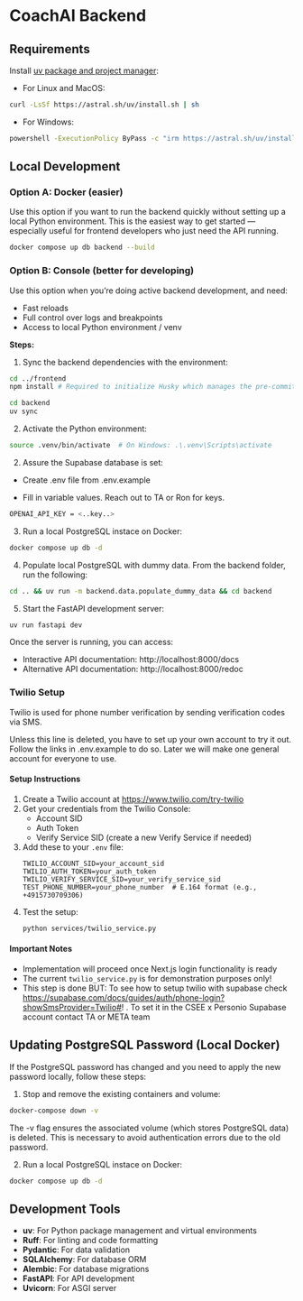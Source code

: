 # CoachAI Backend

## Requirements

Install [uv package and project manager](https://docs.astral.sh/uv/):

- For Linux and MacOS:

```bash
curl -LsSf https://astral.sh/uv/install.sh | sh
```

- For Windows:

```bash
powershell -ExecutionPolicy ByPass -c "irm https://astral.sh/uv/install.ps1 | iex"
```

## Local Development

### Option A: Docker (easier)

Use this option if you want to run the backend quickly without setting up a local Python environment. This is the easiest way to get started — especially useful for frontend developers who just need the API running.

```bash
docker compose up db backend --build
```

### Option B: Console (better for developing)

Use this option when you’re doing active backend development, and need:

- Fast reloads
- Full control over logs and breakpoints
- Access to local Python environment / venv

**Steps:**

1. Sync the backend dependencies with the environment:

```bash
cd ../frontend
npm install # Required to initialize Husky which manages the pre-commit hooks

cd backend
uv sync
```

2. Activate the Python environment:

```bash
source .venv/bin/activate  # On Windows: .\.venv\Scripts\activate
```

2. Assure the Supabase database is set:

- Create .env file from .env.example

- Fill in variable values. Reach out to TA or Ron for keys.

```bash
OPENAI_API_KEY = <..key..>
```

3. Run a local PostgreSQL instace on Docker:

```bash
docker compose up db -d
```

4. Populate local PostgreSQL with dummy data. From the backend folder, run the following:

```bash
cd .. && uv run -m backend.data.populate_dummy_data && cd backend
```

5. Start the FastAPI development server:

```bash
uv run fastapi dev
```

Once the server is running, you can access:

- Interactive API documentation: http://localhost:8000/docs
- Alternative API documentation: http://localhost:8000/redoc

### Twilio Setup

Twilio is used for phone number verification by sending verification codes via SMS.

Unless this line is deleted, you have to set up your own account to try it out. Follow the links in .env.example to do so. Later we will make one general account for everyone to use.

#### Setup Instructions

1. Create a Twilio account at https://www.twilio.com/try-twilio
2. Get your credentials from the Twilio Console:
   - Account SID
   - Auth Token
   - Verify Service SID (create a new Verify Service if needed)
3. Add these to your `.env` file:
   ```env
   TWILIO_ACCOUNT_SID=your_account_sid
   TWILIO_AUTH_TOKEN=your_auth_token
   TWILIO_VERIFY_SERVICE_SID=your_verify_service_sid
   TEST_PHONE_NUMBER=your_phone_number  # E.164 format (e.g., +4915730709306)
   ```
4. Test the setup:
   ```bash
   python services/twilio_service.py
   ```

#### Important Notes

- Implementation will proceed once Next.js login functionality is ready
- The current `twilio_service.py` is for demonstration purposes only!
- This step is done BUT: To see how to setup twilio with supabase check https://supabase.com/docs/guides/auth/phone-login?showSmsProvider=Twilio#! . To set it in the CSEE x Personio Supabase account contact TA or META team

## Updating PostgreSQL Password (Local Docker)

If the PostgreSQL password has changed and you need to apply the new password locally, follow these steps:

1. Stop and remove the existing containers and volume:

```bash
docker-compose down -v
```

The -v flag ensures the associated volume (which stores PostgreSQL data) is deleted. This is necessary to avoid authentication errors due to the old password.

2. Run a local PostgreSQL instace on Docker:

```bash
docker compose up db -d
```

## Development Tools

- **uv**: For Python package management and virtual environments
- **Ruff**: For linting and code formatting
- **Pydantic**: For data validation
- **SQLAlchemy**: For database ORM
- **Alembic**: For database migrations
- **FastAPI**: For API development
- **Uvicorn**: For ASGI server
